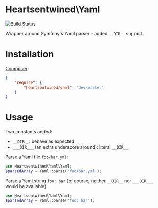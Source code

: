 # Heartsentwined\Yaml

[![Build Status](https://secure.travis-ci.org/heartsentwined/yaml.png)](http://travis-ci.org/heartsentwined/yaml)

Wrapper around Symfony's Yaml parser - added `__DIR__` support.

# Installation

[Composer](http://getcomposer.org/):

```json
{
    "require": {
        "heartsentwined/yaml": "dev-master"
    }
}
```

# Usage

Two constants added:
- `__DIR__`: behave as expected
- `___DIR___` (an extra underscore around): literal `__DIR__`

Parse a Yaml file `foo/bar.yml`:

```php
use Heartsentwined\Yaml\Yaml;
$parsedArray = Yaml::parse('foo/bar.yml');
```

Parse a Yaml string `foo: bar` (of course, neither `__DIR__` nor `___DIR___` would be available)

```php
use Heartsentwined\Yaml\Yaml;
$parsedArray = Yaml::parse('foo: bar');
```
